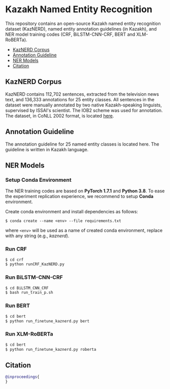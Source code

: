 # Kazakh Named Entity Recognition
This repository contains an open-source Kazakh named entity recognition dataset (KazNERD), named entity annotation guidelines (in Kazakh), and NER model training codes (CRF, BiLSTM-CNN-CRF, BERT and XLM-RoBERTa).
- [KazNERD Corpus](#KazNerd)
- [Annotation Guideline](#guide)
- [NER Models](#models)
- [Citation](#cite)

## KazNERD Corpus <a name="KazNerd"></a>
KazNERD contains 112,702 sentences, extracted from the television news text, and 136,333 annotations for 25 entity classes.
All sentences in the dataset were manually annotated by two native Kazakh-speaking linguists, supervised by ISSAI's scientist.
The IOB2 scheme was used for annotation.
The dataset, in CoNLL 2002 format, is located [here](KazNERD).


## Annotation Guideline <a name="guide"></a>
The annotation guideline for 25 named entity classes is located here.
The guideline is written in Kazakh language.


## NER Models <a name="models"></a>

### Setup Conda Environment
The NER training codes are based on **PyTorch 1.7.1** and **Python 3.8**.
To ease the experiment replication experience, we recommend to setup **Conda** environment. 

Create conda environment and install dependencies as follows:
```
$ conda create --name <env> --file requirements.txt
```
where `<env>` will be used as a name of created conda environment, replace _<env>_ with any string (e.g., *kaznerd*).
  
### Run CRF 
```bash
$ cd crf
$ python runCRF_KazNERD.py
```

### Run BiLSTM-CNN-CRF
```bash
$ cd BiLSTM_CNN_CRF
$ bash run_train_p.sh
```

### Run BERT
```bash
$ cd bert
$ python run_finetune_kaznerd.py bert
```

### Run XLM-RoBERTa
```bash
$ cd bert
$ python run_finetune_kaznerd.py roberta
```

## Citation <a name="cite"></a>

```bibtex
@inproceedings{
}
```
